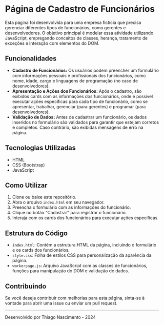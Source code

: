 # Página de Cadastro de Funcionários

Esta página foi desenvolvida para uma empresa fictícia que precisa gerenciar diferentes tipos de funcionários, como gerentes e desenvolvedores. O objetivo principal é modelar essa atividade utilizando JavaScript, empregando conceitos de classes, herança, tratamento de exceções e interação com elementos do DOM.

## Funcionalidades

- **Cadastro de Funcionários:** Os usuários podem preencher um formulário com informações pessoais e profissionais dos funcionários, como nome, idade, cargo e linguagens de programação (no caso de desenvolvedores).
- **Apresentação e Ações dos Funcionários:** Após o cadastro, são exibidos cards com as informações dos funcionários, onde é possível executar ações específicas para cada tipo de funcionário, como se apresentar, trabalhar, gerenciar (para gerentes) e programar (para desenvolvedores).
- **Validação de Dados:** Antes de cadastrar um funcionário, os dados inseridos no formulário são validados para garantir que estejam corretos e completos. Caso contrário, são exibidas mensagens de erro na página.

## Tecnologias Utilizadas

- HTML
- CSS (Bootstrap)
- JavaScript

## Como Utilizar

1. Clone ou baixe este repositório.
2. Abra o arquivo `index.html` em seu navegador.
3. Preencha o formulário com as informações do funcionário.
4. Clique no botão "Cadastrar" para registrar o funcionário.
5. Interaja com os cards dos funcionários para executar ações específicas.

## Estrutura do Código

- `index.html`: Contém a estrutura HTML da página, incluindo o formulário e os cards dos funcionários.
- `style.css`: Folha de estilos CSS para personalização da aparência da página.
- `workerpage.js`: Arquivo JavaScript com as classes de funcionários, funções para manipulação do DOM e validação de dados.

## Contribuindo

Se você deseja contribuir com melhorias para esta página, sinta-se à vontade para abrir uma issue ou enviar um pull request.

---
Desenvolvido por Thiago Nascimento - 2024
